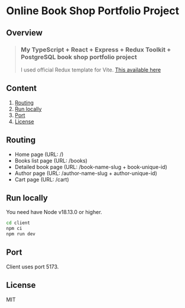 # Online Book Shop Portfolio Project

## Overview

> ### My TypeScript + React + Express + Redux Toolkit + PostgreSQL book shop portfolio project
> I used official Redux template for Vite. [This available here](https://github.com/reduxjs/redux-templates)

## Content

1. [Routing](#routing)
2. [Run locally](#run-locally)
3. [Port](#port)
4. [License](#license)

## Routing

- Home page (URL: /)
- Books list page (URL: /books)
- Detailed book page (URL: /book-name-slug + book-unique-id)
- Author page (URL: /author-name-slug + author-unique-id)
- Cart page (URL: /cart)

## Run locally

You need have Node v18.13.0 or higher.

```sh
cd client
npm ci
npm run dev
```

## Port

Client uses port 5173.

## License

MIT
